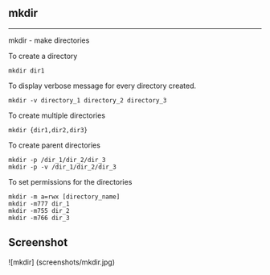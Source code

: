 ##  mkdir
************

mkdir - make directories

To create a directory

````````
mkdir dir1
````````
To display verbose message for every directory created.

````````
mkdir -v directory_1 directory_2 directory_3
`````````

To create multiple directories

``````
mkdir {dir1,dir2,dir3}
``````

To create parent directories

`````
mkdir -p /dir_1/dir_2/dir_3
mkdir -p -v /dir_1/dir_2/dir_3
`````
To set permissions for the directories

``````
mkdir -m a=rwx [directory_name]
mkdir -m777 dir_1
mkdir -m755 dir_2
mkdir -m766 dir_3
``````

## Screenshot

![mkdir] (screenshots/mkdir.jpg)

